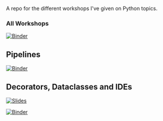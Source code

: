 A repo for the different workshops I've given on Python topics.

### All Workshops
[![Binder](https://mybinder.org/badge_logo.svg)](https://mybinder.org/v2/gh/DanielTemesgen/python-workshops/master?urlpath=lab)

## Pipelines
[![Binder](https://mybinder.org/badge_logo.svg)](https://mybinder.org/v2/gh/DanielTemesgen/python-workshops/master?urlpath=lab/tree/Pipelines/Pipelines.ipynb)

## Decorators, Dataclasses and IDEs
[![Slides](https://img.shields.io/badge/Launch-Slides-brightgreen)](https://danieltemesgen.github.io/python-workshops/Decorators_Dataclasses_IDEs/#/)

[![Binder](https://mybinder.org/badge_logo.svg)](https://mybinder.org/v2/gh/DanielTemesgen/python-workshops/master?urlpath=lab/tree/Decorators_Dataclasses_IDEs/Decorators_Dataclasses_IDEs.ipynb)
